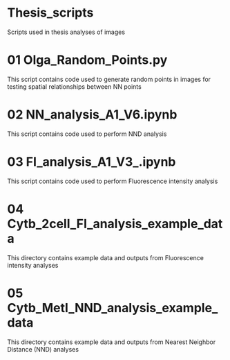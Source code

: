 # Thesis_scripts
Scripts used in thesis analyses of images

# 01 Olga_Random_Points.py
This script contains code used to generate random points in images for testing spatial relationships between NN points

# 02 NN_analysis_A1_V6.ipynb
This script contains code used to perform NND analysis

# 03 FI_analysis_A1_V3_.ipynb
This script contains code used to perform Fluorescence intensity analysis

# 04 Cytb_2cell_FI_analysis_example_data
This directory contains example data and outputs from Fluorescence intensity analyses

# 05 Cytb_MetI_NND_analysis_example_data
This directory contains example data and outputs from Nearest Neighbor Distance (NND) analyses

